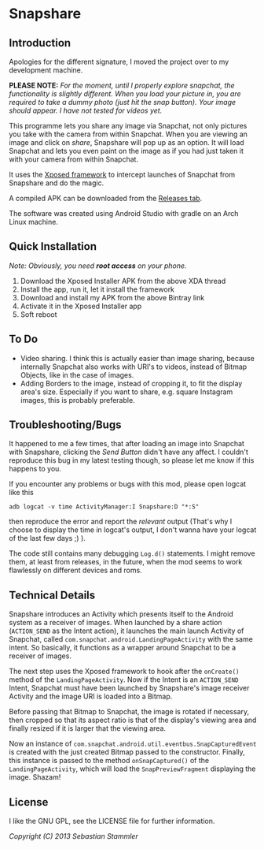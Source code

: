 Snapshare
=========
Introduction
------------

Apologies for the different signature, I moved the project over to my development machine.

__PLEASE NOTE:__ *For the moment, until I properly explore snapchat, the functionality is slightly different. When you load your picture in, you are required to take a dummy photo (just hit the snap button). Your image should appear. I have not tested for videos yet.*

This programme lets you share any image via Snapchat, not only pictures you take with the camera
from within Snapchat. When you are viewing an image and click on *share*, Snapshare will pop up as
an option. It will load Snapchat and lets you even paint on the image as if you had just taken it
with your camera from within Snapchat.

It uses the [Xposed framework](http://forum.xda-developers.com/showthread.php?t=1574401) to
intercept launches of Snapchat from Snapshare and do the magic.

A compiled APK can be downloaded from the [Releases tab](https://github.com/amcgavin/Snapshare/releases).

The software was created using Android Studio with gradle on an Arch Linux machine.

Quick Installation
------------------
*Note: Obviously, you need __root access__ on your phone.*

1. Download the Xposed Installer APK from the above XDA thread
2. Install the app, run it, let it install the framework
3. Download and install my APK from the above Bintray link
4. Activate it in the Xposed Installer app
5. Soft reboot

To Do
-----
* Video sharing. I think this is actually easier than image sharing, because internally Snapchat also
  works with URI's to videos, instead of Bitmap Objects, like in the case of images.
* Adding Borders to the image, instead of cropping it, to fit the display area's size.
  Especially if you want to share, e.g. square Instagram images, this is probably preferable.

Troubleshooting/Bugs
--------------------
It happened to me a few times, that after loading an image into Snapchat with Snapshare, clicking the
*Send Button* didn't have any affect. I couldn't reproduce this bug in my latest testing though, so
 please let me know if this happens to you.

If you encounter any problems or bugs with this mod, please open logcat like this

    adb logcat -v time ActivityManager:I Snapshare:D "*:S"

then reproduce the error and report the *relevant* output (That's why I choose to display the time in
logcat's output, I don't wanna have your logcat of the last few days ;) ).

The code still contains many debugging `Log.d()` statements. I might remove them, at least from
releases, in the future, when the mod seems to work flawlessly on different devices and roms.

Technical Details
-----------------
Snapshare introduces an Activity which presents itself to the Android system as a receiver of images.
When launched by a share action (`ACTION_SEND` as the Intent action), it launches the main launch
Activity of Snapchat, called `com.snapchat.android.LandingPageActivity` with the same intent. So
basically, it functions as a wrapper around Snapchat to be a receiver of images.

The next step uses the Xposed framework to hook after the `onCreate()` method of the
`LandingPageActivity`. Now if the Intent is an `ACTION_SEND` Intent, Snapchat must have been
launched by Snapshare's image receiver Activity and the image URI is loaded into a Bitmap.

Before passing that Bitmap to Snapchat, the image is rotated if necessary, then cropped so that its
 aspect ratio is that of the display's viewing area and finally resized if it is larger that the
 viewing area.

Now an instance of `com.snapchat.android.util.eventbus.SnapCapturedEvent` is created with the just
 created Bitmap passed to the constructor. Finally, this instance is passed to the method
 `onSnapCaptured()` of the `LandingPageActivity`, which will load the `SnapPreviewFragment`
 displaying the image. Shazam!

License
-------
I like the GNU GPL, see the LICENSE file for further information.

*Copyright (C) 2013 Sebastian Stammler*
